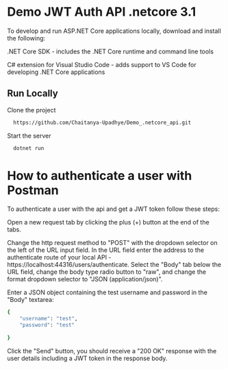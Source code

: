 

# Demo JWT Auth API .netcore 3.1

To develop and run ASP.NET Core applications locally, download and install the following:

.NET Core SDK - includes the .NET Core runtime and command line tools

C# extension for Visual Studio Code - adds support to VS Code for developing .NET Core applications



## Run Locally

Clone the project

```bash
  https://github.com/Chaitanya-Upadhye/Demo_.netcore_api.git
```


Start the server

```bash
  dotnet run
```


# How to authenticate a user with Postman

To authenticate a user with the api and get a JWT token follow these steps:

Open a new request tab by clicking the plus (+) button at the end of the tabs.

Change the http request method to "POST" with the dropdown selector on the left of the URL input field.
In the URL field enter the address to the authenticate route of your local API - https://localhost:44316/users/authenticate.
Select the "Body" tab below the URL field, change the body type radio button to "raw", and change the format dropdown selector to "JSON (application/json)".

Enter a JSON object containing the test username and password in the "Body" textarea:

```bash
{
    "username": "test",
    "password": "test"
    
}
```

Click the "Send" button, you should receive a "200 OK" response with the
 user details including a JWT token in the response body.




  
